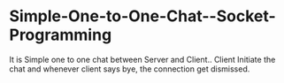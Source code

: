 # Simple-One-to-One-Chat--Socket-Programming
It is Simple one to one chat between Server and Client.. Client Initiate the chat and whenever client says bye, the connection get dismissed. 
